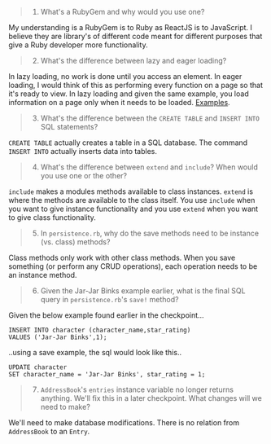 > 1. What's a RubyGem and why would you use one?

My understanding is a RubyGem is to Ruby as ReactJS is to JavaScript. I believe they are library's of different code meant for different purposes that give a Ruby developer more functionality.

> 2. What's the difference between lazy and eager loading?

In lazy loading, no work is done until you access an element. In eager loading, I would think of this as performing every function on a page so that it's ready to view. In lazy loading and given the same example, you load information on a page only when it needs to be loaded. [Examples](https://stackoverflow.com/questions/1299374/what-is-eager-loading/1299381#1299381).

> 3. What's the difference between the `CREATE TABLE` and `INSERT INTO` SQL statements?

`CREATE TABLE` actually creates a table in a SQL database. The command `INSERT INTO` actually inserts data into tables.

> 4. What's the difference between `extend` and `include`? When would you use one or the other?

`include` makes a modules methods available to class instances. `extend` is where the methods are available to the class itself.  You use `include` when you want to give instance functionality and you use `extend` when you want to give class functionality.

> 5. In `persistence.rb`, why do the save methods need to be instance (vs. class) methods?

Class methods only work with other class methods. When you save something (or perform any CRUD operations), each operation needs to be an instance method.

> 6. Given the Jar-Jar Binks example earlier, what is the final SQL query in `persistence.rb`'s `save!` method?

Given the below example found earlier in the checkpoint...
```
INSERT INTO character (character_name,star_rating)
VALUES ('Jar-Jar Binks',1);
```

..using a save example, the sql would look like this..
```
UPDATE character
SET character_name = 'Jar-Jar Binks', star_rating = 1;
```

> 7. `AddressBook`'s `entries` instance variable no longer returns anything. We'll fix this in a later checkpoint. What changes will we need to make?

We'll need to make database modifications. There is no relation from `AddressBook` to an `Entry`.
